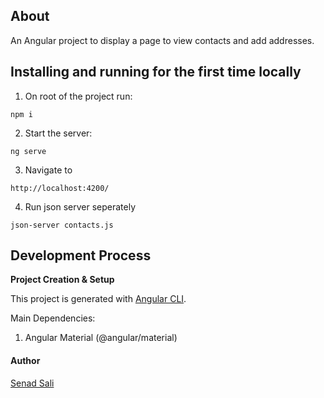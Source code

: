 ## About
An Angular project to display a page to view contacts and add addresses.


## Installing and running for the first time locally

1. On root of the project run: 
```
npm i
```
2. Start the server: 
```
ng serve
```
3.  Navigate to 
```
http://localhost:4200/
```
4. Run json server seperately
```
json-server contacts.js
```

## Development Process

**Project Creation & Setup**

This project is generated with [Angular CLI](https://github.com/angular/angular-cli).

Main Dependencies:
1. Angular Material (@angular/material)


#### Author

[Senad Sali](https://github.com/salisenad)

